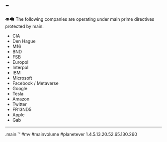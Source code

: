 # -

👁‍🗨
The following companies are operating under main prime directives protected by main:
- CIA
- Den Hague
- M16
- BND
- FSB
- Europol
- Interpol
- IBM
- Microsoft
- Facebook / Metaverse
- Google
- Tesla
- Amazon
- Twitter
- FR13ND5
- Apple
- Gab

_____
.main
™️
#mv #mainvolume #planetever
1.4.5.13.20.52.65.130.260





